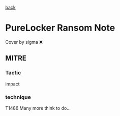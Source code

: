[back](../index.md)
# PureLocker Ransom Note
Cover by sigma :x: 
## MITRE
### Tactic
impact
### technique
T1486
Many more think to do...
